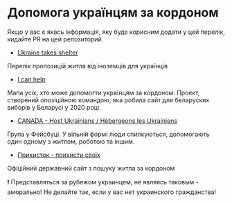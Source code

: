 # Допомога українцям за кордоном

Якщо у вас є якась інформація, яку буде корисним додати у цей перелік, кидайте PR на цей репозиторий.

- [Ukraine takes shelter](https://www.ukrainetakeshelter.com)

Перелік пропозицій житла від іноземців для українців

- [I can help](https://icanhelp.host)

Мапа усіх, хто може допомогти українцям за кордоном. Проект, створений опозіційною командою, яка робила сайт для беларуских виборів у Беларусі у 2020 році.

- [CANADA - Host Ukrainians / Hébergeons les Ukrainiens](https://www.facebook.com/groups/3148765652075065/)

Група у Фейсбуці. У вільній формі люди спилкуються, допомогають один одному з житлом, роботою та іншим.

- [Прихисток - прихисти своїх](https://prykhystok.gov.ua)

Офіційний державний сайт з пошуку житла за кордоном

❗ Представляться за рубежом украинцем, не являясь таковым - аморально! Не делайте так, если у вас нет украинского гражданства!
